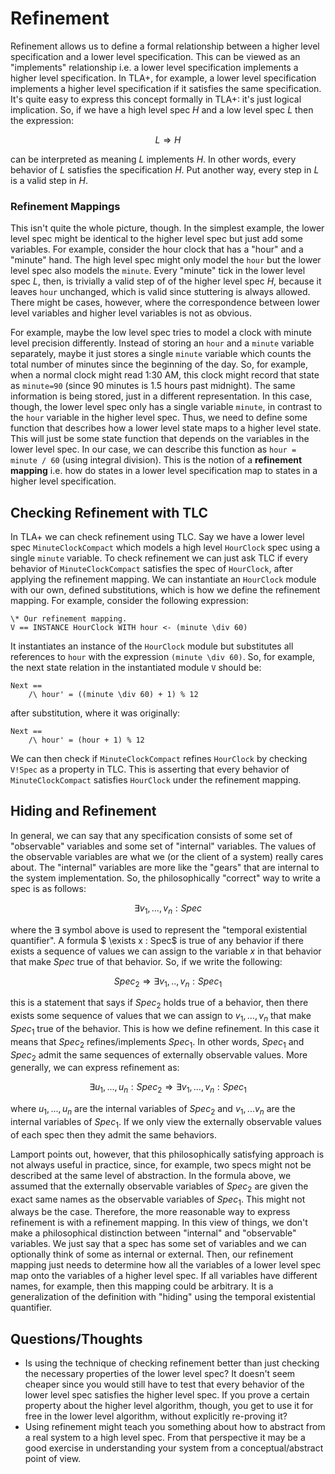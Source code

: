 # Refinement

Refinement allows us to define a formal relationship between a higher level specification and a lower level specification. This can be viewed as an "implements" relationship i.e. a lower level specification implements a higher level specification. In TLA+, for example, a lower level specification implements a higher level specification if it satisfies the same specification. It's quite easy to express this concept formally in TLA+: it's just logical implication. So, if we have a high level spec $H$ and a low level spec $L$ then the expression:

$$ L \Rightarrow H $$

can be interpreted as meaning $L$ implements $H$. In other words, every behavior of $L$ satisfies the specification $H$. Put another way, every step in $L$ is a valid step in $H$. 

### Refinement Mappings

This isn't quite the whole picture, though. In the simplest example, the lower level spec might be identical to the higher level spec but just add some variables. For example, consider the hour clock that has a "hour" and a "minute" hand. The high level spec might only model the `hour` but the lower level spec also models the `minute`. Every "minute" tick in the lower level spec $L$, then, is trivially a valid step of of the higher level spec $H$, because it leaves `hour` unchanged, which is valid since stuttering is always allowed. There might be cases, however, where the correspondence between lower level variables and higher level variables is not as obvious. 

For example, maybe the low level spec tries to model a clock with minute level precision differently. Instead of storing an `hour` and a `minute` variable separately, maybe it just stores a single `minute` variable which counts the total number of minutes since the beginning of the day. So, for example, when a normal clock might read 1:30 AM, this clock might record that state as `minute=90` (since 90 minutes is 1.5 hours past midnight). The same information is being stored, just in a different representation. In this case, though, the lower level spec only has a single variable `minute`, in contrast to the `hour` variable in the higher level spec. Thus, we need to define some function that describes how a lower level state maps to a higher level state. This will just be some state function that depends on the variables in the lower level spec. In our case, we can describe this function as `hour = minute / 60` (using integral division). This is the notion of a **refinement mapping** i.e. how do states in a lower level specification map to states in a higher level specification.

## Checking Refinement with TLC

In TLA+ we can check refinement using TLC. Say we have a lower level spec `MinuteClockCompact` which models a high level `HourClock` spec using a single `minute` variable. To check refinement we can just ask TLC if every behavior of `MinuteClockCompact` satisfies the spec of `HourClock`, after applying the refinement mapping. We can instantiate an `HourClock` module with our own, defined substitutions, which is how we define the refinement mapping. For example, consider the following expression:

```tla
\* Our refinement mapping.
V == INSTANCE HourClock WITH hour <- (minute \div 60)
```
It instantiates an instance of the `HourClock` module but substitutes all references to `hour` with the expression `(minute \div 60)`. So, for example, the next state relation in the instantiated module `V` should be:

```tla
Next == 
    /\ hour' = ((minute \div 60) + 1) % 12
```

after substitution, where it was originally:

```
Next == 
    /\ hour' = (hour + 1) % 12
```

We can then check if `MinuteClockCompact` refines `HourClock` by checking `V!Spec` as a property in TLC. This is asserting that every behavior of `MinuteClockCompact` satisfies `HourClock` under the refinement mapping.

## Hiding and Refinement

In general, we can say that any specification consists of some set of "observable" variables and some set of "internal" variables. The values of the observable variables are what we (or the client of a system) really cares about. The "internal" variables are more like the "gears" that are internal to the system implementation. So, the philosophically "correct" way to write a spec is as follows:

$$
\exists v_1,...,v_n : Spec
$$

where the $\exists$ symbol above is used to represent the "temporal existential quantifier". A formula $ \exists x : Spec$ is true of any behavior if there exists a sequence of values we can assign to the variable $x$ in that behavior that make $Spec$ true of that behavior. So, if we write the following:

$$
Spec_2 \Rightarrow \exists v_1,..,v_n : Spec_1
$$

this is a statement that says if $Spec_2$ holds true of a behavior, then there exists some sequence of values that we can assign to $v_1,...,v_n$ that make $Spec_1$ true of the behavior. This is how we define refinement. In this case it means that $Spec_2$ refines/implements $Spec_1$. In other words, $Spec_1$ and $Spec_2$ admit the same sequences of externally observable values. More generally, we can express refinement as:

$$
\exists u_1,...,u_n : Spec_2 \Rightarrow \exists v_1,...,v_n : Spec_1
$$

where $u_1,...,u_n$ are the internal variables of $Spec_2$ and $v_1,...v_n$ are the internal variables of $Spec_1$. If we only view the externally observable values of each spec then they admit the same behaviors. 

Lamport points out, however, that this philosophically satisfying approach is not always useful in practice, since, for example, two specs might not be described at the same level of abstraction. In the formula above, we assumed that the externally observable variables of $Spec_2$ are given the exact same names as the observable variables of $Spec_1$. This might not always be the case. Therefore, the more reasonable way to express refinement is with a refinement mapping. In this view of things, we don't make a philosophical distinction between "internal" and "observable" variables. We just say that a spec has some set of variables and we can optionally think of some as internal or external. Then, our refinement mapping just needs to determine how all the variables of a lower level spec map onto the variables of a higher level spec. If all variables have different names, for example, then this mapping could be arbitrary. It is a generalization of the definition with "hiding" using the temporal existential quantifier.




## Questions/Thoughts
- Is using the technique of checking refinement better than just checking the necessary properties of the lower level spec? It doesn't seem cheaper since you would still have to test that every behavior of the lower level spec satisfies the higher level spec. If you prove a certain property about the higher level algorithm, though, you get to use it for free in the lower level algorithm, without explicitly re-proving it?
- Using refinement might teach you something about how to abstract from a real system to a high level spec. From that perspective it may be a good exercise in understanding your system from a conceptual/abstract point of view.